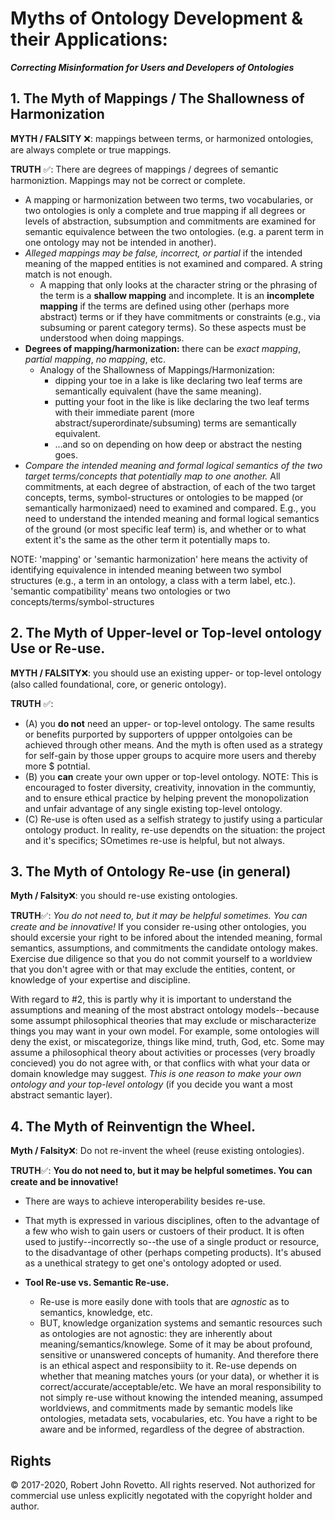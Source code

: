 # Myths of Ontology Development & their Applications: 
**_Correcting Misinformation for Users and Developers of Ontologies_**

## 1. The Myth of Mappings / The Shallowness of Harmonization

**MYTH / FALSITY** :x:: mappings between terms, or harmonized ontologies, are always complete or true mappings.   

**TRUTH** :white_check_mark:: There are degrees of mappings / degrees of semantic harmoniztion. Mappings may not be correct or complete.
- A mapping or harmonization between two terms, two vocabularies, or two ontologies is only a complete and true mapping if all degrees or levels of abstraction, subsumption and commitments are examined for semantic equivalence between the two ontologies. (e.g. a parent term in one ontology may not be intended in another).
- *Alleged mappings may be false, incorrect, or partial* if the intended meaning of the mapped entities is not examined and compared. A string match is not enough.
  - A mapping that only looks at the character string or the phrasing of the term is a **shallow mapping** and incomplete. It is an **incomplete mapping** if the terms are defined using other (perhaps more abstract) terms or if they have commitments or constraints (e.g., via subsuming or parent category terms). So these aspects must be understood when doing mappings. 
- **Degrees of mapping/harmonization:** there can be _exact mapping_, _partial mapping_, _no mapping_, etc.
  - Analogy of the Shallowness of Mappings/Harmonization: 
    - dipping your toe in a lake is like declaring two leaf terms are semantically equivalent (have the same meaning).
    - putting your foot in the like is like declaring the two leaf terms with their immediate parent (more abstract/superordinate/subsuming) terms are semantically equivalent.
    - ...and so on depending on how deep or abstract the nesting goes. 
- *Compare the intended meaning and formal logical semantics of the two target terms/concepts that potentially map to one another.* 
All commitments, at each degree of abstraction, of each of the two target concepts, terms, symbol-structures or ontologies to be mapped (or semantically harmonizaed) need to examined and compared. E.g., you need to understand the intended meaning and formal logical semantics of the ground (or most specific leaf term) is, and whether or to what extent it's the same as the other term it potentially maps to.  

NOTE: 'mapping' or 'semantic harmonization' here means the activity of identifying equivalence in intended meaning between two symbol structures (e.g., a term in an ontology, a class with a term label, etc.). 'semantic compatibility' means two ontologies or two concepts/terms/symbol-structures 

## 2. The Myth of Upper-level or Top-level ontology Use or Re-use.
**MYTH / FALSITY**:x:: you should use an existing upper- or top-level ontology (also called foundational, core, or generic ontology).

**TRUTH** :white_check_mark:: 
- (A) you **do not** need an upper- or top-level ontology. The same results or benefits purported by supporters of uppper ontolgoies can be achieved through other means. And the myth is often used as a strategy for self-gain by those upper groups to acquire more users and thereby more $ potntial. 
- (B) you **can** create your own upper or top-level ontology. NOTE: This is encouraged to foster diversity, creativity, innovation in the communtiy, and to ensure ethical practice by helping prevent the monopolization and unfair advantage of any single existing top-level ontology. 
- (C) Re-use is often used as a selfish strategy to justify using a particular ontology product. In reality, re-use dependts on the situation: the project and it's specifics; SOmetimes re-use is helpful, but not always. 

## 3. The Myth of Ontology Re-use (in general)
**Myth / Falsity**:x:: you should re-use existing ontologies.

**TRUTH**:white_check_mark:: *You do not need to, but it may be helpful sometimes. You can create and be innovative!*
If you consider re-using other ontologies, you should excersie your right to be infored about the intended meaning, formal semantics, assumptions, and commitments the candidate ontology makes. Exercise due diligence so that you do not commit yourself to a worldview that you don't agree with or that may exclude the entities, content, or knowledge of your expertise and discipline.

With regard to #2, this is partly why it is important to understand the assumptions and meaning of the most abstract ontology models--because some assumpt philosophical theories that may exclude or mischaracterize things you may want in your own model. For example, some ontologies will deny the exist, or miscategorize, things like mind, truth, God, etc. Some may assume a philosophical theory about activities or processes (very broadly concieved) you do not agree with, or that conflics with what your data or domain knowledge may suggest. *This is one reason to make your own ontology and your top-level ontology* (if you decide you want a most abstract semantic layer).

## 4. The Myth of Reinventign the Wheel.

**Myth / Falsity**:x:: Do not re-invent the wheel (reuse existing ontologies).

**TRUTH**:white_check_mark:: **You do not need to, but it may be helpful sometimes. You can create and be innovative!**
- There are ways to achieve interoperability besides re-use.
- That myth is expressed in various disciplines, often to the advantage of a few who wish to gain users or custoers of their product. It is often used to justify--incorrectly so--the use of a single product or resource, to the disadvantage of other (perhaps competing products). It's abused as a unethical strategy to get one's ontology adopted or used. 

- **Tool Re-use vs. Semantic Re-use.**  
  - Re-use is more easily done with tools that are _agnostic_ as to semantics, knowledge, etc. 
  - BUT, knowledge organization systems and semantic resources such as ontologies are not agnostic: they are inherently about meaning/semantics/knowlege. Some of it may be about profound, sensitive or unanswered concepts of humanity. And therefore there is an ethical aspect and responsibiity to it. Re-use depends on whether that meaning matches yours (or your data), or whether it is correct/accurate/acceptable/etc.  We have an moral responsibility to not simply re-use without knowing the intended meaning, assumped worldviews, and commitments made by semantic models like ontologies, metadata sets, vocabularies, etc. You have a right to be aware and be informed, regardless of the degree of abstraction.

## Rights

© 2017-2020, Robert John Rovetto. All rights reserved. 
Not authorized for commercial use unless explicitly negotated with the copyright holder and author.

